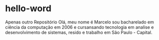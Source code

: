 # hello-word
Apenas outro Repositório
Olá, meu nome é Marcelo sou bacharelado em ciência da computação em 2006 e cursansando tecnologia em analise e desenvolvimento de sistemas, resido e trabalho em São Paulo - Capital.
